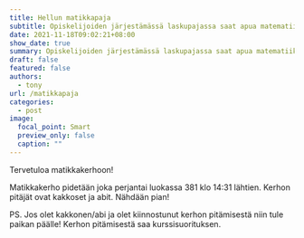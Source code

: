 ```yaml
---
title: Hellun matikkapaja
subtitle: Opiskelijoiden järjestämässä laskupajassa saat apua matematiikan tehtävien tekemiseen vanhemmilta ja kokeneemmilta opiskelijoilta. Voit käydä kysymässä apua epäselviin asioihin ja saada neuvoja läksyjen tekemiseen. 
date: 2021-11-18T09:02:21+08:00
show_date: true
summary: Opiskelijoiden järjestämässä laskupajassa saat apua matematiikan tehtävien tekemiseen vanhemmilta ja kokeneemmilta opiskelijoilta. Voit käydä kysymässä apua epäselviin asioihin ja saada neuvoja läksyjen tekemiseen. 
draft: false
featured: false
authors:
  - tony
url: /matikkapaja
categories:
  - post
image:
  focal_point: Smart
  preview_only: false
  caption: ""
---
```

Tervetuloa matikkakerhoon!

Matikkakerho pidetään joka perjantai luokassa 381 klo 14:31 lähtien. Kerhon pitäjät ovat kakkoset ja abit. Nähdään pian!

PS. Jos olet kakkonen/abi ja olet kiinnostunut kerhon pitämisestä niin tule paikan päälle!  Kerhon pitämisestä saa kurssisuorituksen.

